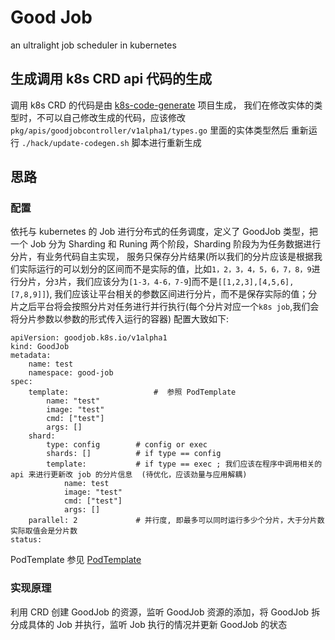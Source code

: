 # Good Job

an ultralight job scheduler in kubernetes

## 生成调用 k8s CRD api 代码的生成
调用 k8s CRD 的代码是由 [k8s-code-generate](https://github.com/kubernetes/code-generator) 项目生成，
我们在修改实体的类型时，不可以自己修改生成的代码，应该修改 `pkg/apis/goodjobcontroller/v1alpha1/types.go` 里面的实体类型然后
重新运行 `./hack/update-codegen.sh` 脚本进行重新生成


## 思路
### 配置
依托与 kubernetes 的 Job 进行分布式的任务调度，定义了 GoodJob 类型，把一个 Job 分为 Sharding 和 Runing 两个阶段，Sharding 阶段为为任务数据进行分片，有业务代码自主实现，
服务只保存分片结果(所以我们的分片应该是根据我们实际运行的可以划分的区间而不是实际的值，比如`1，2，3，4，5，6，7，8，9`进行分片，分`3`片，我们应该分为`[1-3，4-6，7-9`]而不是`[[1,2,3],[4,5,6],[7,8,9]]`),
我们应该让平台相关的参数区间进行分片，而不是保存实际的值；分片之后平台将会按照分片对任务进行并行执行(每个分片对应一个`k8s job`,我们会将分片参数以参数的形式传入运行的容器)
配置大致如下:
```
apiVersion: goodjob.k8s.io/v1alpha1
kind: GoodJob
metadata:
    name: test
    namespace: good-job
spec:
    template:                   #  参照 PodTemplate
        name: "test"
        image: "test"
        cmd: ["test"]
        args: []
    shard:
        type: config        # config or exec
        shards: []          # if type == config
        template:           # if type == exec ; 我们应该在程序中调用相关的 api 来进行更新改 job 的分片信息  (待优化，应该劲量与应用解耦)
            name: test
            image: "test"
            cmd: ["test"]
            args: []
    parallel: 2             # 并行度, 即最多可以同时运行多少个分片，大于分片数实际取值会是分片数
status:

```

PodTemplate 参见 [PodTemplate](https://v1-9.docs.kubernetes.io/docs/reference/generated/kubernetes-api/v1.9/#podtemplatespec-v1-core)

### 实现原理
利用 CRD 创建 GoodJob 的资源，监听 GoodJob 资源的添加，将 GoodJob 拆分成具体的 Job 并执行，监听 Job 执行的情况并更新 GoodJob 的状态